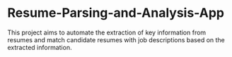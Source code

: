# Resume-Parsing-and-Analysis-App

This project aims to automate the extraction of key information from resumes and match candidate resumes with job descriptions based on the extracted information.
